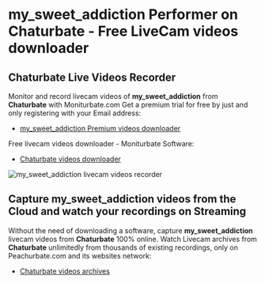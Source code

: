 # my_sweet_addiction Performer on Chaturbate - Free LiveCam videos downloader

## Chaturbate Live Videos Recorder

Monitor and record livecam videos of **my_sweet_addiction** from **Chaturbate** with Moniturbate.com
Get a premium trial for free by just and only registering with your Email address:
* [my_sweet_addiction Premium videos downloader](https://moniturbate.com/request-demo-licence-key.html)

Free livecam videos downloader - Moniturbate Software:
* [Chaturbate videos downloader](https://moniturbate.com/moniturbate-download-software.html)

![my_sweet_addiction livecam videos recorder](https://peachurnet.com/templates/moniturbate-software.png)


## Capture my_sweet_addiction videos from the Cloud and watch your recordings on Streaming

Without the need of downloading a software, capture **my_sweet_addiction** livecam videos from **Chaturbate** 100% online.
Watch Livecam archives from **Chaturbate** unlimitedly from thousands of existing recordings, only on Peachurbate.com and its websites network:
* [Chaturbate videos archives](https://peachurnet.com/)